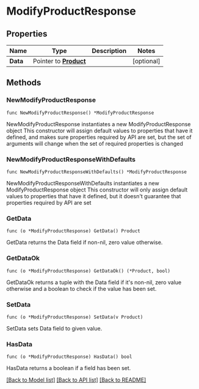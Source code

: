 # ModifyProductResponse

## Properties

Name | Type | Description | Notes
------------ | ------------- | ------------- | -------------
**Data** | Pointer to [**Product**](Product.md) |  | [optional] 

## Methods

### NewModifyProductResponse

`func NewModifyProductResponse() *ModifyProductResponse`

NewModifyProductResponse instantiates a new ModifyProductResponse object
This constructor will assign default values to properties that have it defined,
and makes sure properties required by API are set, but the set of arguments
will change when the set of required properties is changed

### NewModifyProductResponseWithDefaults

`func NewModifyProductResponseWithDefaults() *ModifyProductResponse`

NewModifyProductResponseWithDefaults instantiates a new ModifyProductResponse object
This constructor will only assign default values to properties that have it defined,
but it doesn't guarantee that properties required by API are set

### GetData

`func (o *ModifyProductResponse) GetData() Product`

GetData returns the Data field if non-nil, zero value otherwise.

### GetDataOk

`func (o *ModifyProductResponse) GetDataOk() (*Product, bool)`

GetDataOk returns a tuple with the Data field if it's non-nil, zero value otherwise
and a boolean to check if the value has been set.

### SetData

`func (o *ModifyProductResponse) SetData(v Product)`

SetData sets Data field to given value.

### HasData

`func (o *ModifyProductResponse) HasData() bool`

HasData returns a boolean if a field has been set.


[[Back to Model list]](../README.md#documentation-for-models) [[Back to API list]](../README.md#documentation-for-api-endpoints) [[Back to README]](../README.md)


